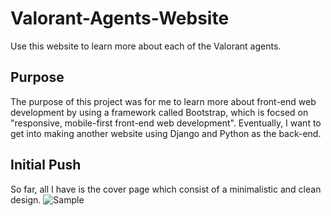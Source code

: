 # Valorant-Agents-Website
Use this website to learn more about each of the Valorant agents.

## Purpose
The purpose of this project was for me to learn more about front-end web development by using a framework called Bootstrap, which is focsed on "responsive, mobile-first front-end web development". Eventually, I want to get into making another website using Django and Python as the back-end.

## Initial Push
So far, all I have is the cover page which consist of a minimalistic and clean design.
![Sample](https://i.imgur.com/gYp8ghG.png)
